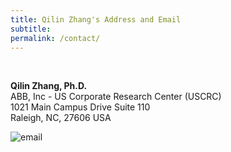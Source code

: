 ```yaml
---
title: Qilin Zhang's Address and Email
subtitle: 
permalink: /contact/
---
```


<br>

**Qilin Zhang, Ph.D.**   
ABB, Inc - US Corporate Research Center (USCRC)  
1021 Main Campus Drive Suite 110  
Raleigh, NC, 27606 USA  


<i class="fa fa-envelope"></i> ![email](https://qilin-zhang.github.io/_pages/pngs/address.png "gmail-contact")

